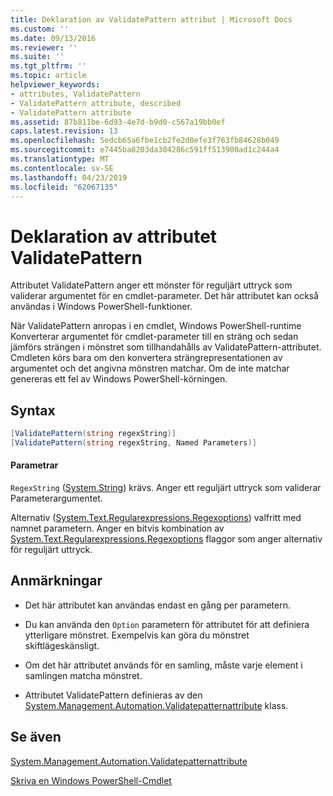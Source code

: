 ```yaml
---
title: Deklaration av ValidatePattern attribut | Microsoft Docs
ms.custom: ''
ms.date: 09/13/2016
ms.reviewer: ''
ms.suite: ''
ms.tgt_pltfrm: ''
ms.topic: article
helpviewer_keywords:
- attributes, ValidatePattern
- ValidatePattern attribute, described
- ValidatePattern attribute
ms.assetid: 87b811be-6d93-4e7d-b9d0-c567a19bb0ef
caps.latest.revision: 13
ms.openlocfilehash: 5edcb65a6fbe1cb2fe2d0efe3f763fb84628b049
ms.sourcegitcommit: e7445ba8203da304286c591ff513900ad1c244a4
ms.translationtype: MT
ms.contentlocale: sv-SE
ms.lasthandoff: 04/23/2019
ms.locfileid: "62067135"
---
```

# <a name="validatepattern-attribute-declaration"></a>Deklaration av attributet ValidatePattern

Attributet ValidatePattern anger ett mönster för reguljärt uttryck som validerar argumentet för en cmdlet-parameter. Det här attributet kan också användas i Windows PowerShell-funktioner.

När ValidatePattern anropas i en cmdlet, Windows PowerShell-runtime Konverterar argumentet för cmdlet-parameter till en sträng och sedan jämförs strängen i mönstret som tillhandahålls av ValidatePattern-attributet. Cmdleten körs bara om den konvertera strängrepresentationen av argumentet och det angivna mönstren matchar. Om de inte matchar genereras ett fel av Windows PowerShell-körningen.

## <a name="syntax"></a>Syntax

```csharp
[ValidatePattern(string regexString)]
[ValidatePattern(string regexString, Named Parameters)]
```

#### <a name="parameters"></a>Parametrar

`RegexString` ([System.String](/dotnet/api/System.String)) krävs. Anger ett reguljärt uttryck som validerar Parameterargumentet.

Alternativ ([System.Text.Regularexpressions.Regexoptions](/dotnet/api/System.Text.RegularExpressions.RegexOptions)) valfritt med namnet parametern. Anger en bitvis kombination av [System.Text.Regularexpressions.Regexoptions](/dotnet/api/System.Text.RegularExpressions.RegexOptions) flaggor som anger alternativ för reguljärt uttryck.

## <a name="remarks"></a>Anmärkningar

- Det här attributet kan användas endast en gång per parametern.

- Du kan använda den `Option` parametern för attributet för att definiera ytterligare mönstret. Exempelvis kan göra du mönstret skiftlägeskänsligt.

- Om det här attributet används för en samling, måste varje element i samlingen matcha mönstret.

- Attributet ValidatePattern definieras av den [System.Management.Automation.Validatepatternattribute](/dotnet/api/System.Management.Automation.ValidatePatternAttribute) klass.

## <a name="see-also"></a>Se även

[System.Management.Automation.Validatepatternattribute](/dotnet/api/System.Management.Automation.ValidatePatternAttribute)

[Skriva en Windows PowerShell-Cmdlet](./writing-a-windows-powershell-cmdlet.md)
